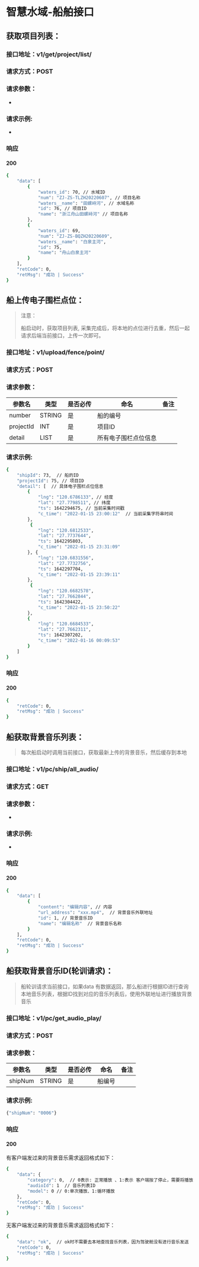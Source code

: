 # 智慧水域-船舶接口

## 获取项目列表：

### 接口地址：v1/get/project/list/

### 请求方式：POST

### 请求参数：

* 

### 请求示例:

* 

### 响应

#### 200

```bash
{
    "data": [
        {
            "waters_id": 70, // 水域ID
            "num": "ZJ-ZS-TLZH20220607", // 项目名称
            "waters__name": "田螺峙河", // 水域名称
            "id": 76, // 项目ID
            "name": "浙江舟山田螺峙河" // 项目名称
        },
        {
            "waters_id": 69,
            "num": "ZJ-ZS-BQZH20220609",
            "waters__name": "白泉主河",
            "id": 75,
            "name": "舟山白泉主河"
        }
    ],
    "retCode": 0,
    "retMsg": "成功 | Success"
}
```

## 船上传电子围栏点位：

> 注意： 
>
> 船启动时，获取项目列表,  采集完成后，将本地的点位进行去重，然后一起请求后端当前接口，上传一次即可。

### 接口地址：v1/upload/fence/point/

### 请求方式：POST

### 请求参数：

| 参数名    | 类型   | 是否必传 | 命名                 | 备注 |
| --------- | ------ | -------- | -------------------- | ---- |
| number    | STRING | 是       | 船的编号             |      |
| projectId | INT    | 是       | 项目ID               |      |
| detail    | LIST   | 是       | 所有电子围栏点位信息 |      |

### 请求示例:

```bash
{
    "shipId": 73,  // 船的ID
    "projectId": 75, // 项目ID
    "detail": [  // 具体电子围栏点位信息
        {
            "lng": "120.6786133", // 经度
            "lat": "27.7798511", // 纬度
            "ts": 1642294675, // 当前采集时间戳
            "c_time": "2022-01-15 23:00:12"  // 当前采集字符串时间
        },
         {
            "lng": "120.6812533",
            "lat": "27.7737644",
            "ts": 1642295803,
            "c_time": "2022-01-15 23:31:09"
        }, {
            "lng": "120.6831556",
            "lat": "27.7732756",
            "ts": 1642297704,
            "c_time": "2022-01-15 23:39:11"
        },
         {
            "lng": "120.6682578",
            "lat": "27.7662844",
            "ts": 1642304422,
            "c_time": "2022-01-15 23:50:22"
        },
        {
            "lng": "120.6684533",
            "lat": "27.7662311",
            "ts": 1642307202,
            "c_time": "2022-01-16 00:09:53"
        }
    ]
}
```

### 响应

#### 200

```bash
{
    "retCode": 0,
    "retMsg": "成功 | Success"
}
```

## 船获取背景音乐列表：

> 每次船启动时调用当前接口，获取最新上传的背景音乐，然后缓存到本地

### 接口地址：v1/pc/ship/all_audio/

### 请求方式：GET

### 请求参数：

* 

### 请求示例:

* 

### 响应

#### 200

```bash
{
    "data": [
        {
            "content": "编辑内容", // 内容
            "url_address": "xxx.mp4",  // 背景音乐外联地址
            "id": 1, // 背景音乐ID
            "name": "编辑名称"  // 背景音乐名称
        }
    ],
    "retCode": 0,
    "retMsg": "成功 | Success"
}
```

## 船获取背景音乐ID(轮训请求)：

> 船轮训请求当前接口，如果data 有数据返回，那么船进行根据ID进行查询本地音乐列表，根据ID找到对应的音乐列表后，使用外联地址进行播放背景音乐

### 接口地址：v1/pc/get_audio_play/

### 请求方式：POST

### 请求参数：

| 参数名  | 类型   | 是否必传 | 命名   | 备注 |
| ------- | ------ | -------- | ------ | ---- |
| shipNum | STRING | 是       | 船编号 |      |

### 请求示例:

```bash
{"shipNum": "0006"}
```

### 响应

#### 200

有客户端发过来的背景音乐需求返回格式如下：

```bash
{
    "data": {
        "category": 0,  // 0表示: 正常播放 、1:表示 客户端按了停止，需要将播放的进程kill掉
        "audioId": 1  // 音乐列表ID
        "model": 0 // 0:单次播放、1:循环播放
    },
    "retCode": 0,
    "retMsg": "成功 | Success"
}
```

无客户端发过来的背景音乐需求返回格式如下：

```bash
{
    "data": "ok",  // ok时不需要去本地查找音乐列表，因为驾驶舱没有进行音乐发送
    "retCode": 0,
    "retMsg": "成功 | Success"
}
```

